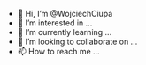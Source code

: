 - 👋 Hi, I’m @WojciechCiupa
- 👀 I’m interested in ...
- 🌱 I’m currently learning ...
- 💞️ I’m looking to collaborate on ...
- 📫 How to reach me ...

<!---
WojciechCiupa/WojciechCiupa is a ✨ special ✨ repository because its `README.md` (this file) appears on your GitHub profile.
You can click the Preview link to take a look at your changes.
--->

